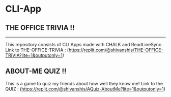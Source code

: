 # CLI-App
## THE OFFICE TRIVIA !!

<hr>

This repository consists of CLI Apps made with CHALK and ReadLineSync.
Link to THE-OFFICE-TRIVIA : (https://replit.com/@shivanshis/THE-OFFICE-TRIVIA?lite=1&outputonly=1)

## ABOUT-ME QUIZ !!

This is a game to quiz my friends about how well they know me!
Link to the QUIZ :  (https://replit.com/@shivanshis/AQuiz-AboutMe?lite=1&outputonly=1)
